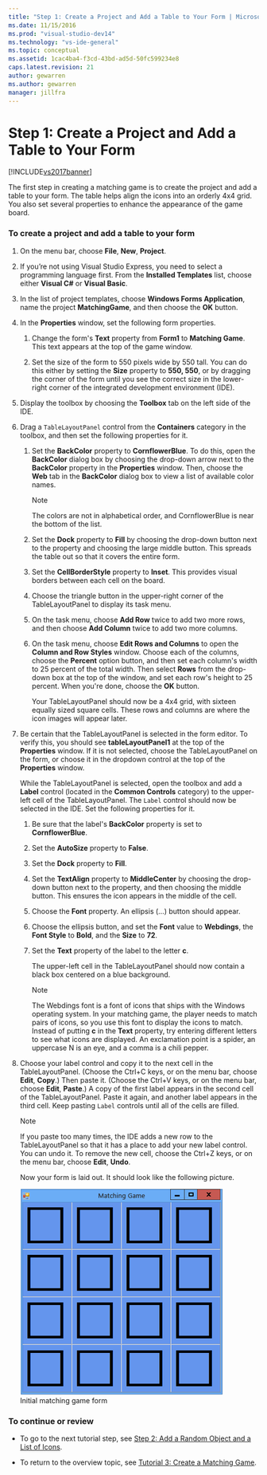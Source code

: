 ```yaml
---
title: "Step 1: Create a Project and Add a Table to Your Form | Microsoft Docs"
ms.date: 11/15/2016
ms.prod: "visual-studio-dev14"
ms.technology: "vs-ide-general"
ms.topic: conceptual
ms.assetid: 1cac4ba4-f3cd-43bd-ad5d-50fc599234e8
caps.latest.revision: 21
author: gewarren
ms.author: gewarren
manager: jillfra
---
```

# Step 1: Create a Project and Add a Table to Your Form
[!INCLUDE[vs2017banner](../includes/vs2017banner.md)]

The first step in creating a matching game is to create the project and add a table to your form. The table helps align the icons into an orderly 4x4 grid. You also set several properties to enhance the appearance of the game board.  
  
### To create a project and add a table to your form  
  
1. On the menu bar, choose **File**, **New**, **Project**.  
  
2. If you’re not using Visual Studio Express, you need to select a programming language first. From the **Installed Templates** list, choose either **Visual C#** or **Visual Basic**.  
  
3. In the list of project templates, choose **Windows Forms Application**, name the project **MatchingGame**, and then choose the **OK** button.  
  
4. In the **Properties** window, set the following form properties.  
  
   1.  Change the form's **Text** property from **Form1** to **Matching Game**. This text appears at the top of the game window.  
  
   2.  Set the size of the form to 550 pixels wide by 550 tall. You can do this either by setting the **Size** property to **550, 550**, or by dragging the corner of the form until you see the correct size in the lower-right corner of the integrated development environment (IDE).  
  
5. Display the toolbox by choosing the **Toolbox** tab on the left side of the IDE.  
  
6. Drag a `TableLayoutPanel` control from the **Containers** category in the toolbox, and then set the following properties for it.  
  
   1. Set the **BackColor** property to **CornflowerBlue**. To do this, open the **BackColor** dialog box by choosing the drop-down arrow next to the **BackColor** property in the **Properties** window.  Then, choose the **Web** tab in the **BackColor** dialog box to view a list of available color names.  
  
      > [!NOTE]
      >  The colors are not in alphabetical order, and CornflowerBlue is near the bottom of the list.  
  
   2. Set the **Dock** property to **Fill** by choosing the drop-down button next to the property and choosing the large middle button. This spreads the table out so that it covers the entire form.  
  
   3. Set the **CellBorderStyle** property to **Inset**. This provides visual borders between each cell on the board.  
  
   4. Choose the triangle button in the upper-right corner of the TableLayoutPanel to display its task menu.  
  
   5. On the task menu, choose **Add Row** twice to add two more rows, and then choose **Add Column** twice to add two more columns.  
  
   6. On the task menu, choose **Edit Rows and Columns** to open the **Column and Row Styles** window. Choose each of the columns, choose the **Percent** option button, and then set each column's width to 25 percent of the total width. Then select **Rows** from the drop-down box at the top of the window, and set each row's height to 25 percent. When you're done, choose the **OK** button.  
  
      Your TableLayoutPanel should now be a 4x4 grid, with sixteen equally sized square cells. These rows and columns are where the icon images will appear later.  
  
7. Be certain that the TableLayoutPanel is selected in the form editor. To verify this, you should see **tableLayoutPanel1** at the top of the **Properties** window. If it is not selected, choose the TableLayoutPanel on the form, or choose it in the dropdown control at the top of the **Properties** window.  
  
    While the TableLayoutPanel is selected, open the toolbox and add a **Label** control (located in the **Common Controls** category) to the upper-left cell of the TableLayoutPanel. The `Label` control should now be selected in the IDE. Set the following properties for it.  
  
   1.  Be sure that the label's **BackColor** property is set to **CornflowerBlue**.  
  
   2.  Set the **AutoSize** property to **False**.  
  
   3.  Set the **Dock** property to **Fill**.  
  
   4.  Set the **TextAlign** property to **MiddleCenter** by choosing the drop-down button next to the property, and then choosing the middle button. This ensures the icon appears in the middle of the cell.  
  
   5.  Choose the **Font** property. An ellipsis (…) button should appear.  
  
   6.  Choose the ellipsis button, and set the **Font** value to **Webdings**, the **Font Style** to **Bold**, and the **Size** to **72**.  
  
   7.  Set the **Text** property of the label to the letter **c**.  
  
        The upper-left cell in the TableLayoutPanel should now contain a black box centered on a blue background.  
  
       > [!NOTE]
       >  The Webdings font is a font of icons that ships with the Windows operating system. In your matching game, the player needs to match pairs of icons, so you use this font to display the icons to match. Instead of putting **c** in the **Text** property, try entering different letters to see what icons are displayed. An exclamation point is a spider, an uppercase N is an eye, and a comma is a chili pepper.  
  
8. Choose your label control and copy it to the next cell in the TableLayoutPanel. (Choose the Ctrl+C keys, or on the menu bar, choose **Edit**, **Copy**.) Then paste it. (Choose the Ctrl+V keys, or on the menu bar, choose **Edit**, **Paste**.) A copy of the first label appears in the second cell of the TableLayoutPanel. Paste it again, and another label appears in the third cell. Keep pasting `Label` controls until all of the cells are filled.  
  
   > [!NOTE]
   >  If you paste too many times, the IDE adds a new row to the TableLayoutPanel so that it has a place to add your new label control. You can undo it. To remove the new cell, choose the Ctrl+Z keys, or on the menu bar, choose **Edit**, **Undo**.  
  
    Now your form is laid out. It should look like the following picture.  
  
    ![Initial matching game form](../ide/media/express-tut4step1.png "Express_Tut4Step1")  
   Initial matching game form  
  
### To continue or review  
  
- To go to the next tutorial step, see [Step 2: Add a Random Object and a List of Icons](../ide/step-2-add-a-random-object-and-a-list-of-icons.md).  
  
- To return to the overview topic, see [Tutorial 3: Create a Matching Game](../ide/tutorial-3-create-a-matching-game.md).

